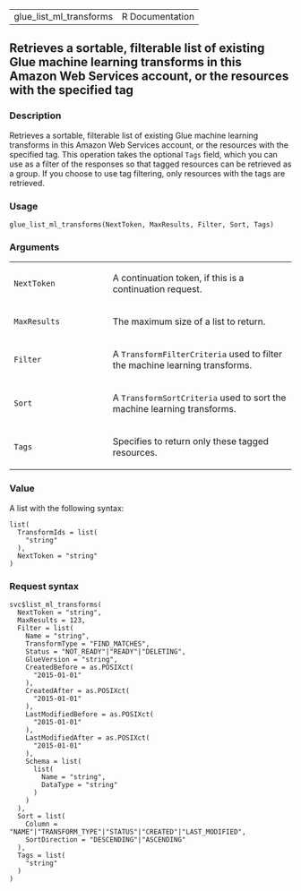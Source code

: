 <table style="width: 100%;">
<tbody>
<tr class="odd">
<td>glue_list_ml_transforms</td>
<td style="text-align: right;">R Documentation</td>
</tr>
</tbody>
</table>

## Retrieves a sortable, filterable list of existing Glue machine learning transforms in this Amazon Web Services account, or the resources with the specified tag

### Description

Retrieves a sortable, filterable list of existing Glue machine learning
transforms in this Amazon Web Services account, or the resources with
the specified tag. This operation takes the optional `Tags` field, which
you can use as a filter of the responses so that tagged resources can be
retrieved as a group. If you choose to use tag filtering, only resources
with the tags are retrieved.

### Usage

    glue_list_ml_transforms(NextToken, MaxResults, Filter, Sort, Tags)

### Arguments

<table>
<colgroup>
<col style="width: 35%" />
<col style="width: 65%" />
</colgroup>
<tbody>
<tr class="odd">
<td><code id="glue_list_ml_transforms_:_NextToken">NextToken</code></td>
<td><p>A continuation token, if this is a continuation request.</p></td>
</tr>
<tr class="even">
<td><code
id="glue_list_ml_transforms_:_MaxResults">MaxResults</code></td>
<td><p>The maximum size of a list to return.</p></td>
</tr>
<tr class="odd">
<td><code id="glue_list_ml_transforms_:_Filter">Filter</code></td>
<td><p>A <code>TransformFilterCriteria</code> used to filter the machine
learning transforms.</p></td>
</tr>
<tr class="even">
<td><code id="glue_list_ml_transforms_:_Sort">Sort</code></td>
<td><p>A <code>TransformSortCriteria</code> used to sort the machine
learning transforms.</p></td>
</tr>
<tr class="odd">
<td><code id="glue_list_ml_transforms_:_Tags">Tags</code></td>
<td><p>Specifies to return only these tagged resources.</p></td>
</tr>
</tbody>
</table>

### Value

A list with the following syntax:

    list(
      TransformIds = list(
        "string"
      ),
      NextToken = "string"
    )

### Request syntax

    svc$list_ml_transforms(
      NextToken = "string",
      MaxResults = 123,
      Filter = list(
        Name = "string",
        TransformType = "FIND_MATCHES",
        Status = "NOT_READY"|"READY"|"DELETING",
        GlueVersion = "string",
        CreatedBefore = as.POSIXct(
          "2015-01-01"
        ),
        CreatedAfter = as.POSIXct(
          "2015-01-01"
        ),
        LastModifiedBefore = as.POSIXct(
          "2015-01-01"
        ),
        LastModifiedAfter = as.POSIXct(
          "2015-01-01"
        ),
        Schema = list(
          list(
            Name = "string",
            DataType = "string"
          )
        )
      ),
      Sort = list(
        Column = "NAME"|"TRANSFORM_TYPE"|"STATUS"|"CREATED"|"LAST_MODIFIED",
        SortDirection = "DESCENDING"|"ASCENDING"
      ),
      Tags = list(
        "string"
      )
    )
